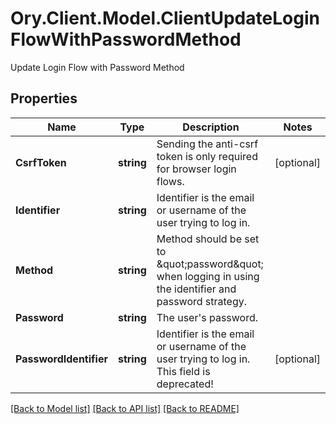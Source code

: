 # Ory.Client.Model.ClientUpdateLoginFlowWithPasswordMethod
Update Login Flow with Password Method

## Properties

Name | Type | Description | Notes
------------ | ------------- | ------------- | -------------
**CsrfToken** | **string** | Sending the anti-csrf token is only required for browser login flows. | [optional] 
**Identifier** | **string** | Identifier is the email or username of the user trying to log in. | 
**Method** | **string** | Method should be set to \&quot;password\&quot; when logging in using the identifier and password strategy. | 
**Password** | **string** | The user&#39;s password. | 
**PasswordIdentifier** | **string** | Identifier is the email or username of the user trying to log in. This field is deprecated! | [optional] 

[[Back to Model list]](../README.md#documentation-for-models) [[Back to API list]](../README.md#documentation-for-api-endpoints) [[Back to README]](../README.md)

